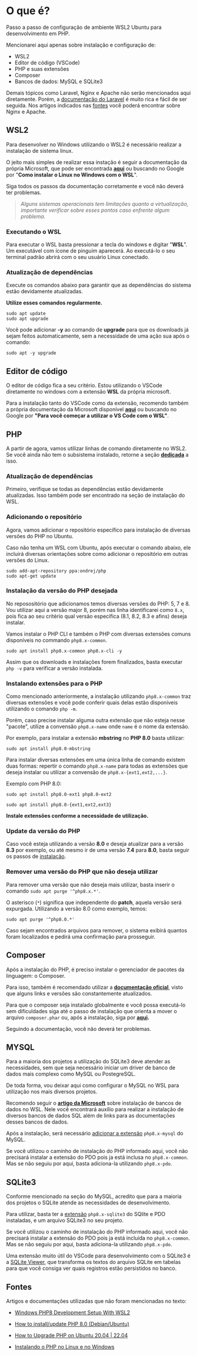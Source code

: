 # O que é?

Passo a passo de configuração de ambiente WSL2 Ubuntu para desenvolvimento em PHP.

Mencionarei aqui apenas sobre instalação e configuração de:
- WSL2
- Editor de código (VSCode)
- PHP e suas extensões
- Composer
- Bancos de dados: MySQL e SQLite3

Demais tópicos como Laravel, Nginx e Apache não serão mencionados aqui diretamente. Porém, a [documentação do Laravel](https://laravel.com/docs) é muito rica e fácil de ser seguida. Nos artigos indicados nas [fontes](#fontes) você poderá encontrar sobre Nginx e Apache.

## WSL2

Para desenvolver no Windows utilizando o WSL2 é necessário realizar a instalação de sistema linux.

O jeito mais simples de realizar essa instação é seguir a documentação da própria Microsoft, que pode ser encontrada **[aqui](https://learn.microsoft.com/pt-br/windows/wsl/install)** ou buscando no Google por "**Como instalar o Linux no Windows com o WSL**".

Siga todos os passos da documentação corretamente e você não deverá ter problemas.

> *Alguns sistemas operacionais tem limitações quanto a virtualização, importante verificar sobre esses pontos caso enfrente algum problema.*

### Executando o WSL

Para executar o WSL basta pressionar a tecla do windows e digitar "**WSL**". Um executável com ícone de pinguim aparecerá. Ao executá-lo o seu terminal padrão abrirá com o seu usuário Linux conectado.

### Atualização de dependências

Execute os comandos abaixo para garantir que as dependências do sistema estão devidamente atualizadas.

**Utilize esses comandos regularmente.**

```shell
sudo apt update
sudo apt upgrade
```

Você pode adicionar **-y** ao comando de **upgrade** para que os downloads já sejam feitos automaticamente, sem a necessidade de uma ação sua após o comando:

```shell
sudo apt -y upgrade
```

## Editor de código

O editor de código fica a seu critério. Estou utilizando o VSCode diretamente no windows com a extensão **WSL** da própria microsoft.

Para a instalação tanto do VSCode como da extensão, recomendo também a própria documentação da Microsoft disponível **[aqui](https://learn.microsoft.com/pt-br/windows/wsl/tutorials/wsl-vscode)** ou buscando no Google por **"Para você começar a utilizar o VS Code com o WSL"**.

## PHP

A partir de agora, vamos utilizar linhas de comando diretamente no WSL2. Se você ainda não tem o subsistema instalado, retorne a seção **[dedicada](#wsl2)** a isso. 

### Atualização de dependências

Primeiro, verifique se todas as dependências estão devidamente atualizadas. Isso também pode ser encontrado na seção de instalação do WSL.

### Adicionando o repositório

Agora, vamos adicionar o repositório específico para instalação de diversas versões do PHP no Ubuntu.

Caso não tenha um WSL com Ubuntu, após executar o comando abaixo, ele incluirá diversas orientações sobre como adicionar o repositório em outras versões do Linux.

```shell
sudo add-apt-repository ppa:ondrej/php
sudo apt-get update
```

### Instalação da versão do PHP desejada

No reposositório que adicionamos temos diversas versões do PHP: 5, 7 e 8. Vou utilizar aqui a versão major 8, porém nas linha identificarei como `8.x`, pois fica ao seu critério qual versão específica (8.1, 8.2, 8.3 e afins) deseja instalar.

Vamos instalar o PHP CLI e também o PHP com diversas extensões comuns disponíveis no commando `php8.x-common`.

```shell
sudo apt install php8.x-common php8.x-cli -y
```

Assim que os downloads e instalações forem finalizados, basta executar `php -v` para verificar a versão instalada.

### Instalando extensões para o PHP

Como mencionado anteriormente, a instalação utilizando `php8.x-common` traz diversas extensões e você pode conferir quais delas estão disponíveis utilizando o comando `php -m`.

Porém, caso precise instalar alguma outra extensão que não esteja nesse "pacote", utilize a convensão `php8.x-name` onde `name` é o nome da extensão.

Por exemplo, para instalar a extensão **mbstring** no **PHP 8.0** basta utilizar:

```shell
sudo apt install php8.0-mbstring
```

Para instalar diversas extensões em uma única linha de comando existem duas formas: repertir o comando `php8.x-name` para todas as extensões que deseja instalar ou utilizar a convensão de `php8.x-{ext1,ext2,...}`.

Exemplo com PHP 8.0:

```shell
sudo apt install php8.0-ext1 php8.0-ext2

sudo apt install php8.0-{ext1,ext2,ext3}
```

**Instale extensões conforme a necessidade de utilização.**

### Update da versão do PHP

Caso você esteja utilizando a versão **8.0** e deseja atualizar para a versão **8.3** por exemplo, ou até mesmo ir de uma versão **7.4** para **8.0**, basta seguir os passos de [instalação](#instalação-da-versão-do-php-desejada).

### Remover uma versão do PHP que não deseja utilizar

Para remover uma versão que não deseja mais utilizar, basta inserir o comando `sudo apt purge '^php8.x.*'`.

O asterisco (`*`) significa que independente do **patch**, aquela versão será expurgada. Utilizando a versão 8.0 como exemplo, temos:

```shell
sudo apt purge '^php8.0.*'
```

Caso sejam encontrados arquivos para remover, o sistema exibirá quantos foram localizados e pedirá uma confirmação para prosseguir.

## Composer

Após a instalação do PHP, é preciso instalar o gerenciador de pacotes da linguagem: o Composer.

Para isso, também é recomendado utilizar a **[documentação oficial](https://getcomposer.org/download/)**, visto que alguns links e versões são constantemente atualizados.

Para que o composer seja instalado globalmente e você possa executá-lo sem dificuldades siga até o passo de instalação que orienta a mover o arquivo `composer.phar` ou, após a instalação, siga por **[aqui](https://getcomposer.org/doc/00-intro.md#globally).**

Seguindo a documentação, você não deverá ter problemas.

## MYSQL

Para a maioria dos projetos a utilização do SQLite3 deve atender as necessidades, sem que seja necessário iniciar um driver de banco de dados mais complexo como MySQL ou PostegreSQL.

De toda forma, vou deixar aqui como configurar o MySQL no WSL para utilização nos mais diversos projetos.

Recomendo seguir o **[artigo da Microsoft](https://learn.microsoft.com/en-us/windows/wsl/tutorials/wsl-database#install-mysql)** sobre instalação de bancos de dados no WSL. Nele você encontrará auxílio para realizar a instalação de diversos bancos de dados SQL além de links para as documentações desses bancos de dados.

Após a instalação, será necessário [adicionar a extensão](#instalando-extensões-para-o-php) `php8.x-mysql` do MySQL.

Se você utilizou o caminho de instalação do PHP informado aqui, você não precisará instalar a extensão do PDO pois ja está inclusa no `php8.x-common`. Mas se não seguiu por aqui, basta adiciona-la utilizando `php8.x-pdo`.

## SQLite3

Conforme mencionado na seção do MySQL, acredito que para a maioria dos projetos o SQLite atende as necessidades de desenvolvimento.

Para utilizar, basta ter a [extensão](#instalando-extensões-para-o-php) `php8.x-sqlite3` do SQlite e PDO instaladas, e um arquivo SQLite3 no seu projeto.

Se você utilizou o caminho de instalação do PHP informado aqui, você não precisará instalar a extensão do PDO pois ja está incluída no `php8.x-common`. Mas se não seguiu por aqui, basta adiciona-la utilizando `php8.x-pdo`.

Uma extensão muito útil do VSCode para desenvolvimento com o SQLite3 é a [SQLite Viewer](https://marketplace.visualstudio.com/items?itemName=qwtel.sqlite-viewer), que transforma os textos do arquivo SQLite em tabelas para que você consiga ver quais registros estão persistidos no banco.

## Fontes

Artigos e documentações utilizadas que não foram mencionadas no texto:

- [Windows PHP8 Development Setup With WSL2](https://joshpress.net/blog/wsl-debian-php8)
- [How to install/update PHP 8.0 (Debian/Ubuntu)](https://php.watch/articles/php-8.0-installation-update-guide-debian-ubuntu)
- [How to Upgrade PHP on Ubuntu 20.04 | 22.04](https://www.dedicatedcore.com/blog/upgrade-php-ubuntu/)

- [Instalando o PHP no Linux e no Windows](https://devfuria.com.br/php/instalando-php-no-linux-e-no-windows/)